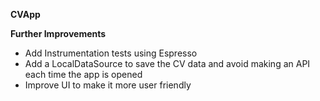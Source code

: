 **CVApp**

**Further Improvements**

* Add Instrumentation tests using Espresso
* Add a LocalDataSource to save the CV data and avoid making an API each time the app is opened
* Improve UI to make it more user friendly

